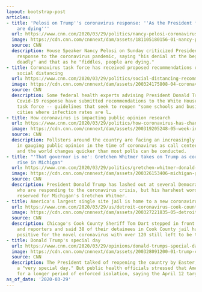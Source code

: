 ```yaml
---
layout: bootstrap-post
articles:
- title: 'Pelosi on Trump''s coronavirus response: ''As the President fiddles, people
    are dying'''
  url: https://www.cnn.com/2020/03/29/politics/nancy-pelosi-coronavirus-cnntv/index.html
  image: https://cdn.cnn.com/cnnnext/dam/assets/181105180156-01-nancy-pelosi-house-speaker-race-110518-super-tease.jpg
  source: CNN
  description: House Speaker Nancy Pelosi on Sunday criticized President Donald Trump's
    response to the coronavirus pandemic, saying "his denial at the beginning was
    deadly" and that as he "fiddles, people are dying."
- title: Coronavirus task force has received proposed recommendations on reducing
    social distancing
  url: https://www.cnn.com/2020/03/29/politics/social-distancing-recommendations-coronavirus-trump/index.html
  image: https://cdn.cnn.com/cnnnext/dam/assets/200324175808-04-coronavirus-task-force-briefing-0324-super-tease.jpg
  source: CNN
  description: Some federal health experts advising President Donald Trump on the
    Covid-19 response have submitted recommendations to the White House coronavirus
    task force -- guidelines that seek to reopen "some schools and businesses" in
    cities where infection rates are l…
- title: How coronavirus is impacting public opinion research
  url: https://www.cnn.com/2020/03/29/politics/how-coronavirus-has-changed-polling/index.html
  image: https://cdn.cnn.com/cnnnext/dam/assets/200319205248-05-week-in-photos-0320-super-tease.jpg
  source: CNN
  description: Pollsters around the country are facing an increasingly difficult challenge
    in gauging public opinion in the time of coronavirus as call centers must be abandoned
    and the world changes quicker than most polls can be conducted.
- title: "'That governor is me': Gretchen Whitmer takes on Trump as coronavirus cases
    rise in Michigan"
  url: https://www.cnn.com/2020/03/29/politics/gretchen-whitmer-donald-trump-coronavirus/index.html
  image: https://cdn.cnn.com/cnnnext/dam/assets/200326153406-michigan-gov-gretchen-whitmer-0310-super-tease.jpg
  source: CNN
  description: President Donald Trump has lashed out at several Democratic governors
    who are responding to the coronavirus crisis, but his harshest words have been
    reserved for Michigan's Gretchen Whitmer.
- title: America's largest single site jail is home to a new coronavirus cluster
  url: https://www.cnn.com/2020/03/29/us/detroit-coronavirus-cook-county-jail/index.html
  image: https://cdn.cnn.com/cnnnext/dam/assets/200327221835-05-detroit-coronavirus-cook-county-jail-super-tease.jpg
  source: CNN
  description: Chicago's Cook County Sheriff Tom Dart stepped in front of news cameras
    and reporters and said 38 of their detainees in Cook County jail had now tested
    positive for the novel coronavirus with over 120 still left to be tested on Friday.
- title: Donald Trump's special day
  url: https://www.cnn.com/2020/03/29/opinions/donald-trumps-special-day-opinion-weekly-column-galant/index.html
  image: https://cdn.cnn.com/cnnnext/dam/assets/200328091200-01-trump-coronavirus-press-briefing-0327-super-tease.jpg
  source: CNN
  description: The President talked of reopening the country by Easter, which he called
    a "very special day." But public health officials stressed that America was in
    for a longer period of enforced isolation, saying the April 12 target was "aspirational."
as_of_date: '2020-03-29'
---
```


